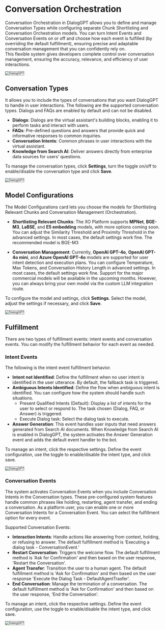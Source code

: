 # Conversation Orchestration

Conversation Orchestration in DialogGPT allows you to define and manage Conversation Types while configuring separate Chunk Shortlisting and Conversation Orchestration models. You can turn Intent Events and Conversation Events on or off and choose how each event is fulfilled (by overriding the default fulfillment), ensuring precise and adaptable conversation management that you can confidently rely on.  
This flexible system gives developers complete control over conversation management, ensuring the accuracy, relevance, and efficiency of user interactions.


<img src="../images/gpt4.png" alt="DialogGPT" title="" style="border: 1px solid gray; zoom:70%;"> 

## Conversation Types

It allows you to include the types of conversations that you want DialogGPT to handle in user interactions. The following are the supported conversation types. Dialogs and FAQs are enabled by default and can not be disabled.


* **Dialogs**: Dialogs are the virtual assistant's building blocks, enabling it to perform tasks and interact with users.
* **FAQs**: Pre-defined questions and answers that provide quick and informative responses to common inquiries.
* **Conversation Intents**: Common phrases in user interactions with the virtual assistant.
* **Knowledge from Search AI**: Deliver answers directly from enterprise data sources for users’ questions.

To manage the conversation types, click **Settings**, turn the toggle on/off to enable/disable the conversation type and click **Save**.

<img src="../images/gpt5.png" alt="DialogGPT" title="" style="border: 1px solid gray; zoom:70%;"> 


## Model Configurations

The Model Configurations card lets you choose the models for Shortlisting Relevant Chunks and Conversation Management (Orchestration).

* **Shortlisting Relevant Chunks**: 
The XO Platform supports **MPNet**, **BGE-M3**, **LaBSE**, and **E5 embedding** models, with more options coming soon. You can adjust the Similarity Threshold and Proximity Threshold in the advanced settings. In most cases, the default settings work fine. The recommended model is BGE-M3


* **Conversation Management**: 
Currently, **OpenAI GPT-4o**, **OpenAI GPT-4o mini**, and **Azure OpenAI GPT-4o** models are supported for user intent detection and execution plans. You can configure Temperature, Max Tokens, and Conversation History Length in advanced settings. In most cases, the default settings work fine. Support for the major commercial models will be available in the upcoming months. However, you can always bring your own model via the custom LLM integration route.  

To configure the model and settings, click **Settings**. Select the model, adjust the settings if necessary, and click **Save**.

<img src="../images/gpt6.png" alt="DialogGPT" title="" style="border: 1px solid gray; zoom:70%;"> 


## Fulfillment

There are two types of fulfillment events: intent events and conversation events. You can modify the fulfillment behavior for each event as needed. 

### Intent Events

The following is the intent event fulfillment behavior.

* **Intent not Identified**: Define the fulfillment when no user intent is identified in the user utterance. By default, the fallback task is triggered.
* **Ambiguous Intents Identified**: Define the flow when ambiguous intent is identified. You can configure how the system should handle such situations.
    * Present Qualified Intents (Default): Display a list of intents for the user to select or respond to. The task chosen (Dialog, FAQ, or Answer) is triggered.
    * Execute Dialog task: Select the dialog task to execute.
* **Answer Generation**: This event handles user inputs that need answers generated from Search AI documents. When Knowledge from Search AI is enabled in DialogGPT, the system activates the Answer Generation event and adds the default event handler to the bot.

To manage an intent, click the respective settings. Define the event configuration, use the toggle to enable/disable the intent type, and click save.

<img src="../images/gpt7.png" alt="DialogGPT" title="" style="border: 1px solid gray; zoom:70%;"> 


### Conversation Events

The system activates Conversation Events when you include Conversation Intents in the Conversation types. These pre-configured system features handle common phrases like holding, restarting, agent transfer, and ending a conversation. As a platform user, you can enable one or more Conversation Intents for a Conversation Event. You can select the fulfillment option for every event.

Supported Conversation Events:



* **Interaction Intents**: Handle actions like answering from context, holding, or refusing to answer. The default fulfillment method is ‘Executing a dialog task - ConversationEvent.’ 
* **Restart Conversation**: Triggers the welcome flow. The default fulfillment method is 'Ask for Confirmation' and then based on the user response, 'Restart the Conversation'.
* **Agent Transfer**: Transition the user to a human agent. The default fulfillment method is 'Ask for Confirmation' and then based on the user response 'Execute the Dialog Task - DefaultAgentTrasfer'.
* **End Conversation**: Manage the termination of a conversation. The default fulfillment method is 'Ask for Confirmation' and then based on the user response, 'End the Conversation'.

To manage an intent, click the respective settings. Define the event configuration, use the toggle to enable/disable the intent type, and click save.

<img src="../images/gpt8.png" alt="DialogGPT" title="" style="border: 1px solid gray; zoom:70%;"> 

